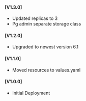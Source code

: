 #### [V1.3.0]
* Updated replicas to 3
* Pg admin separate storage class

#### [V1.2.0]
* Upgraded to newest version 6.1 

#### [V1.1.0]
* Moved resources to values.yaml

#### [V1.0.0]
* Initial Deployment